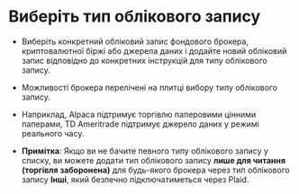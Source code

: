 # **Виберіть тип облікового запису**

- Виберіть конкретний обліковий запис фондового брокера, криптовалютної біржі або джерела даних і додайте новий обліковий запис відповідно до конкретних інструкцій для типу облікового запису.

- Можливості брокера перелічені на плитці вибору типу облікового запису.

- Наприклад, Alpaca підтримує торгівлю паперовими цінними паперами, TD Ameritrade підтримує джерело даних у режимі реального часу.

- **Примітка**: Якщо ви не бачите певного типу облікового запису у списку, ви можете додати тип облікового запису **лише для читання (торгівля заборонена)** для будь-якого брокера через тип облікового запису **Інші**, який безпечно підключатиметься через Plaid.

